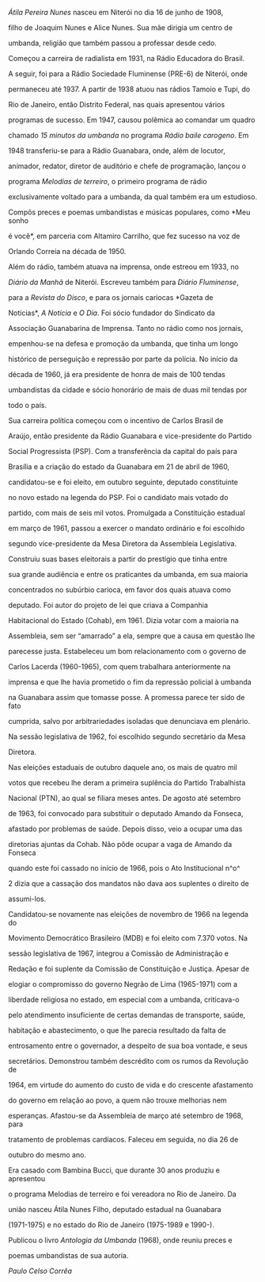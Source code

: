 

*Átila Pereira Nunes* nasceu em Niterói no dia 16 de junho de 1908,

filho de Joaquim Nunes e Alice Nunes. Sua mãe dirigia um centro de

umbanda, religião que também passou a professar desde cedo.



Começou a carreira de radialista em 1931, na Rádio Educadora do Brasil.

A seguir, foi para a Rádio Sociedade Fluminense (PRE-6) de Niterói, onde

permaneceu até 1937. A partir de 1938 atuou nas rádios Tamoio e Tupi, do

Rio de Janeiro, então Distrito Federal, nas quais apresentou vários

programas de sucesso. Em 1947, causou polêmica ao comandar um quadro

chamado *15* *minutos da umbanda* no programa *Rádio baile carogeno*. Em

1948 transferiu-se para a Rádio Guanabara, onde, além de locutor,

animador, redator, diretor de auditório e chefe de programação, lançou o

programa *Melodias de terreiro*, o primeiro programa de rádio

exclusivamente voltado para a umbanda, da qual também era um estudioso.

Compôs preces e poemas umbandistas e músicas populares, como *Meu sonho

é você*, em parceria com Altamiro Carrilho, que fez sucesso na voz de

Orlando Correia na década de 1950.



Além do rádio, também atuava na imprensa, onde estreou em 1933, no

*Diário da Manhã* de Niterói. Escreveu também para *Diário Fluminense*,

para a *Revista do Disco*, e para os jornais cariocas *Gazeta de

Notícias*, *A Notícia* e *O Dia*. Foi sócio fundador do Sindicato da

Associação Guanabarina de Imprensa. Tanto no rádio como nos jornais,

empenhou-se na defesa e promoção da umbanda, que tinha um longo

histórico de perseguição e repressão por parte da polícia. No início da

década de 1960, já era presidente de honra de mais de 100 tendas

umbandistas da cidade e sócio honorário de mais de duas mil tendas por

todo o país.



Sua carreira política começou com o incentivo de Carlos Brasil de

Araújo, então presidente da Rádio Guanabara e vice-presidente do Partido

Social Progressista (PSP). Com a transferência da capital do país para

Brasília e a criação do estado da Guanabara em 21 de abril de 1960,

candidatou-se e foi eleito, em outubro seguinte, deputado constituinte

no novo estado na legenda do PSP. Foi o candidato mais votado do

partido, com mais de seis mil votos. Promulgada a Constituição estadual

em março de 1961, passou a exercer o mandato ordinário e foi escolhido

segundo vice-presidente da Mesa Diretora da Assembleia Legislativa.

Construiu suas bases eleitorais a partir do prestígio que tinha entre

sua grande audiência e entre os praticantes da umbanda, em sua maioria

concentrados no subúrbio carioca, em favor dos quais atuava como

deputado. Foi autor do projeto de lei que criava a Companhia

Habitacional do Estado (Cohab), em 1961. Dizia votar com a maioria na

Assembleia, sem ser “amarrado” a ela, sempre que a causa em questão lhe

parecesse justa. Estabeleceu um bom relacionamento com o governo de

Carlos Lacerda (1960-1965), com quem trabalhara anteriormente na

imprensa e que lhe havia prometido o fim da repressão policial à umbanda

na Guanabara assim que tomasse posse. A promessa parece ter sido de fato

cumprida, salvo por arbitrariedades isoladas que denunciava em plenário.

Na sessão legislativa de 1962, foi escolhido segundo secretário da Mesa

Diretora.



Nas eleições estaduais de outubro daquele ano, os mais de quatro mil

votos que recebeu lhe deram a primeira suplência do Partido Trabalhista

Nacional (PTN), ao qual se filiara meses antes. De agosto até setembro

de 1963, foi convocado para substituir o deputado Amando da Fonseca,

afastado por problemas de saúde. Depois disso, veio a ocupar uma das

diretorias ajuntas da Cohab. Não pôde ocupar a vaga de Amando da Fonseca

quando este foi cassado no início de 1966, pois o Ato Institucional n^o^

2 dizia que a cassação dos mandatos não dava aos suplentes o direito de

assumi-los.



Candidatou-se novamente nas eleições de novembro de 1966 na legenda do

Movimento Democrático Brasileiro (MDB) e foi eleito com 7.370 votos. Na

sessão legislativa de 1967, integrou a Comissão de Administração e

Redação e foi suplente da Comissão de Constituição e Justiça. Apesar de

elogiar o compromisso do governo Negrão de Lima (1965-1971) com a

liberdade religiosa no estado, em especial com a umbanda, criticava-o

pelo atendimento insuficiente de certas demandas de transporte, saúde,

habitação e abastecimento, o que lhe parecia resultado da falta de

entrosamento entre o governador, a despeito de sua boa vontade, e seus

secretários. Demonstrou também descrédito com os rumos da Revolução de

1964, em virtude do aumento do custo de vida e do crescente afastamento

do governo em relação ao povo, a quem não trouxe melhorias nem

esperanças. Afastou-se da Assembleia de março até setembro de 1968, para

tratamento de problemas cardíacos. Faleceu em seguida, no dia 26 de

outubro do mesmo ano.



Era casado com Bambina Bucci, que durante 30 anos produziu e apresentou

o programa Melodias de terreiro e foi vereadora no Rio de Janeiro. Da

união nasceu Átila Nunes Filho, deputado estadual na Guanabara

(1971-1975) e no estado do Rio de Janeiro (1975-1989 e 1990-).



Publicou o livro *Antologia da Umbanda* (1968), onde reuniu preces e

poemas umbandistas de sua autoria.



*Paulo Celso Corrêa*



